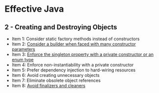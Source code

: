 Effective Java
==============

2 - Creating and Destroying Objects
-----------------------------------

* Item 1: Consider static factory methods instead of constructors
* Item 2: [Consider a builder when faced with many constructor parameters](
src/main/java/learn/effjava/p02createdestroy/item002builder)
* Item 3: [Enforce the singleton property with a private constructor or an enum type](
src/main/java/learn/effjava/p02createdestroy/item003singleton)
* Item 4: Enforce non-instantiability with a private constructor
* Item 5: Prefer dependency injection to hard-wiring resources
* Item 6: Avoid creating unnecessary objects
* Item 7: Eliminate obsolete object references
* Item 8: [Avoid finalizers and cleaners](
src/main/java/learn/effjava/p02createdestroy/item008cleaners)
